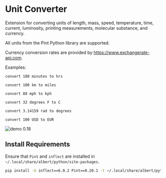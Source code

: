 # Unit Converter

Extension for converting units of length, mass, speed, temperature, time,
current, luminosity, printing measurements, molecular substance, and currency.

All units from the Pint Python library are supported.

Currency conversion rates are provided by <https://www.exchangerate-api.com>.

Examples:

`convert 180 minutes to hrs`

`convert 100 km to miles`

`convert 88 mph to kph`

`convert 32 degrees F to C`

`convert 3.14159 rad to degrees`

`convert 100 USD to EUR`

![demo 0.18](https://user-images.githubusercontent.com/20955511/211650412-b42412f3-c4d5-4d2a-8b77-05ff39fcb48e.gif)

## Install Requirements

Ensure that `Pint` and `inflect` are installed in `~/.local/share/albert/python/site-packages`.

```bash
pip install -U inflect==6.0.2 Pint==0.20.1 -t ~/.local/share/albert/python/site-packages
```
